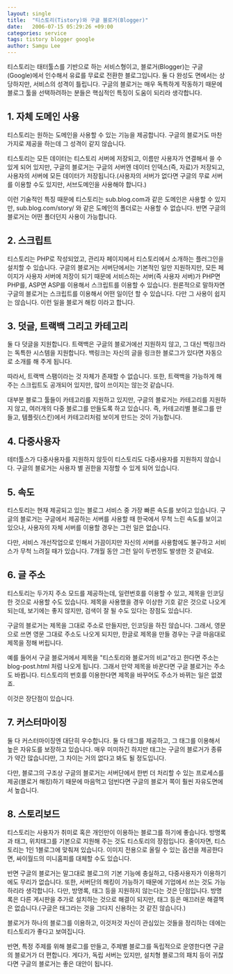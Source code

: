 ```yaml
---
layout: single
title:  "티스토리(Tistory)와 구글 블로거(Blogger)"
date:   2006-07-15 05:29:26 +09:00
categories: service
tags: tistory blogger google
author: Samgu Lee
---
```

티스토리는 태터툴스를 기반으로 하는 서비스형이고, 블로거(Blogger)는 구글(Google)에서 인수해서 유료를 무료로 전환한 블로그입니다. 둘 다 완성도 면에서는 상당하지만, 서비스의 성격이 틀립니다. 구글의 블로거는 매우 독특하게 작동하기 때문에 블로그 툴을 선택하려하는 분들은 핵심적인 특징이 도움이 되리라 생각합니다.

## 1. 자체 도메인 사용

티스토리는 원하는 도메인을 사용할 수 있는 기능을 제공합니다. 구글의 블로거도 마찬가지로 제공을 하는데 그 성격이 같지 않습니다.

티스토리는 모든 데이터는 티스토리 서버에 저장되고, 이름만 사용자가 연결해서 쓸 수 있게 되어 있지만, 구글의 블로거는 구글의 서버엔 데이터 인덱스(즉, 자료)가 저장되고, 사용자의 서버에 모든 데이터가 저장됩니다.(사용자의 서버가 없다면 구글의 무료 서버를 이용할 수도 있지만, 서브도메인을 사용해야 합니다.)

이런 기술적인 특징 때문에 티스토리는 sub.blog.com과 같은 도메인은 사용할 수 있지만, sub.blog.com/story/ 와 같은 도메인의 폴더로는 사용할 수 없습니다. 반면 구글의 블로거는 어떤 폴더던지 사용이 가능합니다.

## 2. 스크립트

티스토리는 PHP로 작성되었고, 관리자 페이지에서 티스토리에서 소개하는 플러그인을 설치할 수 있습니다. 구글의 블로거는 서버단에서는 기본적인 일만 지원하지만, 모든 페이지가 사용자 서버에 저장이 되기 때문에 서비스하는 서버(즉 사용자 서버)가 PHP면 PHP를, ASP면 ASP를 이용해서 스크립트를 이용할 수 있습니다. 원론적으로 말하자면 구글의 블로거는 스크립트를 이용해서 어떤 일이던 할 수 있습니다. 다만 그 사용이 쉽지는 않습니다. 이런 일을 블로거 해킹 이라고 합니다.

## 3. 덧글, 트랙백 그리고 카테고리

둘 다 덧글을 지원합니다. 트랙백은 구글의 블로거에선 지원하지 않고, 그 대신 백링크라는 독특한 시스템을 지원합니다. 백링크는 자신의 글을 링크한 블로그가 있다면 자동으로 소개를 해 주게 됩니다.

따라서, 트랙백 스팸이라는 것 자체가 존재할 수 없습니다. 또한, 트랙백을 가능하게 해 주는 스크립트도 공개되어 있지만, 많이 쓰이지는 않는것 같습니다.

대부분 블로그 툴들이 카테고리를 지원하고 있지만, 구글의 블로거는 카테고리를 지원하지 않고, 여러개의 다중 블로그를 만들도록 하고 있습니다. 즉, 카테고리별 블로그를 만들고, 템플릿(스킨)에서 카테고리처럼 보이게 만드는 것이 가능합니다.

## 4. 다중사용자

테터툴스가 다중사용자를 지원하지 않듯이 티스토리도 다중사용자를 지원하지 않습니다. 구글의 블로거는 사용자 별 권한을 지정할 수 있게 되어 있습니다.

## 5. 속도

티스토리는 현재 제공되고 있는 블로그 서비스 중 가장 빠른 속도를 보이고 있습니다. 구글의 블로거는 구글에서 제공하는 서버를 사용할 때 한국에서 무척 느린 속도를 보이고 있으나, 사용자의 자체 서버를 이용할 경우는 그런 일은 없습니다.

다만, 서비스 개선작업으로 인해서 가끔이지만 자신의 서버를 사용함에도 불구하고 서비스가 무척 느려질 때가 있습니다. 7개월 동안 그런 일이 두번정도 발생한 것 같네요.

## 6. 글 주소

티스토리는 두가지 주소 모드를 제공하는데, 일련번호를 이용할 수 있고, 제목을 인코딩한 것으로 사용할 수도 있습니다. 제목을 사용했을 경우 이상한 기호 같은 것으로 나오게 되는데, 보기에는 좋지 않지만, 검색이 잘 될 수도 있다는 장점도 있습니다.

구글의 블로거는 제목을 그대로 주소로 만들지만, 인코딩을 하진 않습니다. 그래서, 영문으로 쓰면 영문 그대로 주소도 나오게 되지만, 한글로 제목을 만들 경우는 구글 마음대로 제목을 정해 버립니다.

예를 들어서 구글 블로거에서 제목을 "티스토리와 블로거의 비교"라고 한다면 주소는 blog-post.html 처럼 나오게 됩니다. 그래서 만약 제목을 바꾼다면 구글 블로거는 주소도 바뀝니다. 티스토리의 번호를 이용한다면 제목을 바꾸어도 주소가 바뀌는 일은 없겠죠.

이것은 장단점이 있습니다.

## 7. 커스터마이징

둘 다 커스터마이징엔 대단히 우수합니다. 둘 다 태그를 제공하고, 그 태그를 이용해서 높은 자유도를 보장하고 있습니다. 매우 미미하긴 하지만 태그는 구글의 블로거가 종류가 약간 많습니다만, 그 차이는 거의 없다고 봐도 될 정도입니다.

다만, 블로그의 구조상 구글의 블로거는 서버단에서 한번 더 처리할 수 있는 프로세스를 제공(블로거 해킹)하기 때문에 마음먹고 덤빈다면 구글의 블로거 쪽이 훨씬 자유도면에서 높습니다.

## 8. 스토리보드

티스토리는 사용자가 취미로 혹은 개인만이 이용하는 블로그를 하기에 좋습니다. 방명록과 태그, 위치태그를 기본으로 지원해 주는 것도 티스토리의 장점입니다. 줄이자면, 티스토리는 1인 1블로그에 맞춰져 있습니다. 이미지 전용으로 올릴 수 있는 옵션을 제공한다면, 싸이월드의 미니홈피를 대체할 수도 있습니다.

반면 구글의 블로거는 말그대로 블로그의 기본 기능에 충실하고, 다중사용자가 이용하기에도 무리가 없습니다. 또한, 서버단의 해킹이 가능하기 때문에 기업에서 쓰는 것도 가능하리라 생각합니다. 다만, 방명록, 태그 등을 지원하지 않는다는 것은 단점입니다. 방명록은 다른 게시판을 추가로 설치하는 것으로 해결이 되지만, 태그 등은 매끄러운 해결책은 없습니다.(구글은 태그라는 것을 그다지 신용하는 것 같진 않습니다.)

블로거가 하나의 블로그를 이용하고, 이것저것 자신이 관심있는 것들을 정리하는 데에는 티스토리가 좋다고 보여집니다.

반면, 특정 주제를 위해 블로그를 만들고, 주제별 블로그를 독립적으로 운영한다면 구글의 블로거가 더 편합니다. 게다가, 독립 서버는 있지만, 설치형 블로그의 패치 등이 귀찮다면 구글의 블로거는 좋은 대안이 됩니다.
